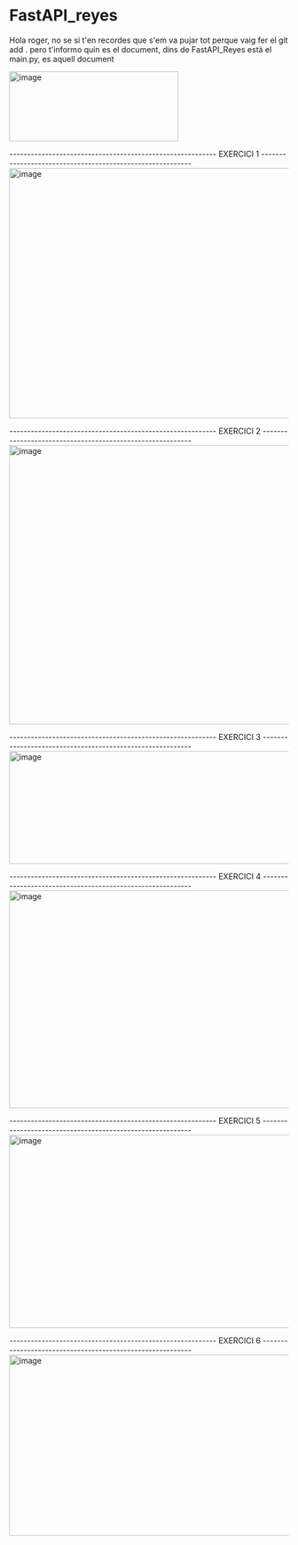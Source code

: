 # FastAPI_reyes
Hola roger, no se si t'en recordes que s'em va pujar tot perque vaig fer el git add .
pero t'informo quin es el document, dins de FastAPI_Reyes està el main.py, es aquell document

<img width="305" height="126" alt="image" src="https://github.com/user-attachments/assets/6b601b45-12ce-41ce-9ff6-2fff7599e5a8" />

---------------------------------------------------------- EXERCICI 1 ----------------------------------------------------------
<img width="780" height="451" alt="image" src="https://github.com/user-attachments/assets/8edfd193-bf21-4a6c-ad02-c4eb88f69525" />

---------------------------------------------------------- EXERCICI 2 ----------------------------------------------------------
<img width="791" height="503" alt="image" src="https://github.com/user-attachments/assets/2ebecc5d-17b4-480f-8ea0-fd622a3bcd04" />

---------------------------------------------------------- EXERCICI 3 ----------------------------------------------------------
<img width="773" height="203" alt="image" src="https://github.com/user-attachments/assets/c4e0527f-184c-44d7-99f6-182bdd0b11dd" />

---------------------------------------------------------- EXERCICI 4 ----------------------------------------------------------
<img width="771" height="392" alt="image" src="https://github.com/user-attachments/assets/e522270b-1f10-45ab-9c9c-8ad8e39278c7" />

---------------------------------------------------------- EXERCICI 5 ----------------------------------------------------------
<img width="777" height="348" alt="image" src="https://github.com/user-attachments/assets/74689564-8bd8-4a90-9e27-14f9e21e5076" />

---------------------------------------------------------- EXERCICI 6 ----------------------------------------------------------
<img width="789" height="326" alt="image" src="https://github.com/user-attachments/assets/4da8503c-e52b-4c8e-9da0-c8e0a0a77235" />
